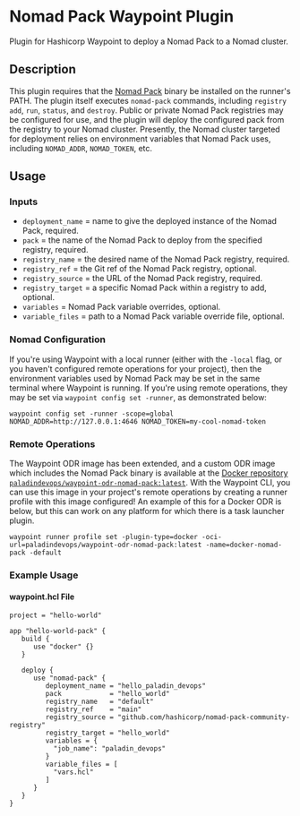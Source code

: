 # Nomad Pack Waypoint Plugin

Plugin for Hashicorp Waypoint to deploy a Nomad Pack to a Nomad cluster.

## Description

This plugin requires that the [Nomad Pack](https://github.com/hashicorp/nomad-pack) 
binary be installed on the runner's PATH. The plugin itself executes `nomad-pack` 
commands, including `registry add`, `run`, `status`, and `destroy`. Public or private
Nomad Pack registries may be configured for use, and the plugin will deploy the 
configured pack from the registry to your Nomad cluster. Presently, the Nomad 
cluster targeted for deployment relies on environment variables that Nomad Pack
uses, including `NOMAD_ADDR`, `NOMAD_TOKEN`, etc.

## Usage

### Inputs

- `deployment_name` = name to give the deployed instance of the Nomad Pack, required.
- `pack` = the name of the Nomad Pack to deploy from the specified registry, required.
- `registry_name` = the desired name of the Nomad Pack registry, required.
- `registry_ref` = the Git ref of the Nomad Pack registry, optional.
- `registry_source` = the URL of the Nomad Pack registry, required.
- `registry_target` = a specific Nomad Pack within a registry to add, optional.
- `variables` = Nomad Pack variable overrides, optional.
- `variable_files` = path to a Nomad Pack variable override file, optional.

### Nomad Configuration

If you're using Waypoint with a local runner (either with the `-local` flag, or you
haven't configured remote operations for your project), then the environment variables
used by Nomad Pack may be set in the same terminal where Waypoint is running. If you're
using remote operations, they may be set via `waypoint config set -runner`, as demonstrated below:

`waypoint config set -runner -scope=global NOMAD_ADDR=http://127.0.0.1:4646 NOMAD_TOKEN=my-cool-nomad-token`

### Remote Operations

The Waypoint ODR image has been extended, and a custom ODR image which includes the 
Nomad Pack binary is available at the [Docker repository `paladindevops/waypoint-odr-nomad-pack:latest`](https://hub.docker.com/r/paladindevops/waypoint-odr-nomad-pack). With the Waypoint CLI, you can use this image
in your project's remote operations by creating a runner profile with this image configured!
An example of this for a Docker ODR is below, but this can work on any platform for which
there is a task launcher plugin.

`waypoint runner profile set -plugin-type=docker -oci-url=paladindevops/waypoint-odr-nomad-pack:latest -name=docker-nomad-pack -default`

### Example Usage

#### waypoint.hcl File
```hcl
project = "hello-world"

app "hello-world-pack" {
   build {
      use "docker" {}
   }

   deploy {
      use "nomad-pack" {
         deployment_name = "hello_paladin_devops"
         pack            = "hello_world"
         registry_name   = "default"
         registry_ref    = "main"
         registry_source = "github.com/hashicorp/nomad-pack-community-registry"
         registry_target = "hello_world"
         variables = {
           "job_name": "paladin_devops"
         }
         variable_files = [
           "vars.hcl"
         ]
      }
   }
}
